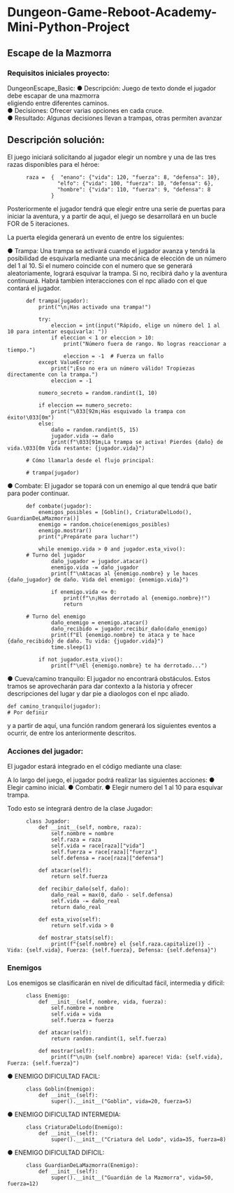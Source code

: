 # Dungeon-Game-Reboot-Academy-Mini-Python-Project

## Escape de la Mazmorra

### Requisitos iniciales proyecto: 

DungeonEscape_Basic:
● Descripción: Juego de texto donde el jugador debe escapar de una mazmorra  
eligiendo entre diferentes caminos.  
● Decisiones: Ofrecer varias opciones en cada cruce.  
● Resultado: Algunas decisiones llevan a trampas, otras permiten avanzar  

## Descripción solución:

El juego iniciará solicitando al jugador elegir un nombre y una de las tres razas disponibles para el héroe:

          raza =  {  "enano": {"vida": 120, "fuerza": 8, "defensa": 10},
                    "elfo": {"vida": 100, "fuerza": 10, "defensa": 6},
                    "hombre": {"vida": 110, "fuerza": 9, "defensa": 8
                  }

Posteriormente el jugador tendrá que elegir entre una serie de puertas para iniciar la aventura, y a partir de aqui, el juego se desarrollará en un bucle FOR de 5 iteraciones. 

La puerta elegida generará un evento de entre los siguientes:

● Trampa:
Una trampa se activará cuando el jugador avanza y tendrá la posibilidad de esquivarla mediante una mecánica de elección de un número del 1 al 10. Si el numero coincide con el numero que se generará aleatoriamente, logrará esquivar la trampa. Si no, recibirá daño y la aventura continuará. Habrá tambien interacciones con el npc aliado con el que contará el jugador.

          def trampa(jugador):
              print("\n¡Has activado una trampa!")
    
              try:
                  eleccion = int(input("Rápido, elige un número del 1 al 10 para intentar esquivarla: "))
                  if eleccion < 1 or eleccion > 10:
                      print("Número fuera de rango. No logras reaccionar a tiempo.")
                      eleccion = -1  # Fuerza un fallo
              except ValueError:
                  print("¡Eso no era un número válido! Tropiezas directamente con la trampa.")
                  eleccion = -1

              numero_secreto = random.randint(1, 10)
    
              if eleccion == numero_secreto:
                  print("\033[92m¡Has esquivado la trampa con éxito!\033[0m")
              else:
                  daño = random.randint(5, 15)
                  jugador.vida -= daño
                  print(f"\033[91m¡La trampa se activa! Pierdes {daño} de vida.\033[0m Vida restante: {jugador.vida}")

          # Cómo llamarla desde el flujo principal: 

          # trampa(jugador)

● Combate: 
El jugador se topará con un enemigo al que tendrá que batir para poder continuar.

          def combate(jugador):
              enemigos_posibles = [Goblin(), CriaturaDelLodo(), GuardianDeLaMazmorra()]
              enemigo = random.choice(enemigos_posibles)
              enemigo.mostrar()
              print("¡Prepárate para luchar!")

              while enemigo.vida > 0 and jugador.esta_vivo():
          # Turno del jugador
                  daño_jugador = jugador.atacar()
                  enemigo.vida -= daño_jugador
                  print(f"\nAtacas al {enemigo.nombre} y le haces {daño_jugador} de daño. Vida del enemigo: {enemigo.vida}")

                  if enemigo.vida <= 0:
                      print(f"\n¡Has derrotado al {enemigo.nombre}!")
                      return

          # Turno del enemigo
                  daño_enemigo = enemigo.atacar()
                  daño_recibido = jugador.recibir_daño(daño_enemigo)
                  print(f"El {enemigo.nombre} te ataca y te hace {daño_recibido} de daño. Tu vida: {jugador.vida}")
                  time.sleep(1)

              if not jugador.esta_vivo():
                  print(f"\nEl {enemigo.nombre} te ha derrotado...")


● Cueva/camino tranquilo:
El jugador no encontrará obstáculos. Estos tramos se aprovecharán para dar contexto a la historia y ofrecer descripciones del lugar y dar pie a diaologos con el npc aliado.

    def camino_tranquilo(jugador):
    # Por definir
    
y a partir de aquí, una función random generará los siguientes eventos a ocurrir, de entre los anteriormente descritos.

### Acciones del jugador:

El jugador estará integrado en el código mediante una clase:

A lo largo del juego, el jugador podrá realizar las siguientes acciones:
● Elegir camino inicial.
● Combatir.
● Elegir numero del 1 al 10 para esquivar trampa.

Todo esto se integrará dentro de la clase Jugador:

          class Jugador:
              def __init__(self, nombre, raza):
                  self.nombre = nombre
                  self.raza = raza
                  self.vida = race[raza]["vida"]
                  self.fuerza = race[raza]["fuerza"]
                  self.defensa = race[raza]["defensa"]

              def atacar(self):
                  return self.fuerza

              def recibir_daño(self, daño):
                  daño_real = max(0, daño - self.defensa)
                  self.vida -= daño_real
                  return daño_real

              def esta_vivo(self):
                  return self.vida > 0

              def mostrar_stats(self):
                  print(f"{self.nombre} el {self.raza.capitalize()} - Vida: {self.vida}, Fuerza: {self.fuerza}, Defensa: {self.defensa}")
 
### Enemigos 

Los enemigos se clasificarán en nivel de dificultad fácil, intermedia y difícil:

          class Enemigo:
              def __init__(self, nombre, vida, fuerza):
                  self.nombre = nombre
                  self.vida = vida
                  self.fuerza = fuerza

              def atacar(self):
                  return random.randint(1, self.fuerza)

              def mostrar(self):
                  print(f"\n¡Un {self.nombre} aparece! Vida: {self.vida}, Fuerza: {self.fuerza}")

● ENEMIGO DIFICULTAD FACIL:

          class Goblin(Enemigo):
              def __init__(self):
                  super().__init__("Goblin", vida=20, fuerza=5)

● ENEMIGO DIFICULTAD INTERMEDIA: 

          class CriaturaDelLodo(Enemigo):
              def __init__(self):
                  super().__init__("Criatura del Lodo", vida=35, fuerza=8)

● ENEMIGO DIFICULTAD DIFICIL:

          class GuardianDeLaMazmorra(Enemigo):
              def __init__(self):
                  super().__init__("Guardián de la Mazmorra", vida=50, fuerza=12)






